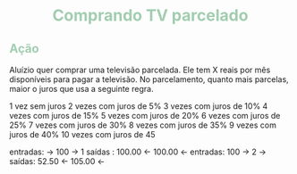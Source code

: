 # <p style="text-align: center; color:#A2CDB0">Comprando TV parcelado</p>

## <span style="color:#A2CDB0">Ação</span>
Aluízio quer comprar uma televisão parcelada. Ele tem X reais por mês disponíveis para pagar 
a televisão. No parcelamento, quanto mais parcelas, maior o juros que usa a seguinte regra.

1 vez sem juros
2 vezes com juros de 5%
3 vezes com juros de 10%
4 vezes com juros de 15%
5 vezes com juros de 20%
6 vezes com juros de 25%
7 vezes com juros de 30%
8 vezes com juros de 35%
9 vezes com juros de 40%
10 vezes com juros de 45

entradas:
-> 100
-> 1
saídas :
100.00   <-
100.00   <-
entradas:
100 ->
2   ->
saídas:
52.50    <-
105.00   <-
